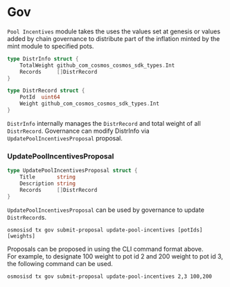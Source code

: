 <!--
order: 3
-->

# Gov

`Pool Incentives` module takes the uses the values set at genesis or values added by chain governance to distribute part of the inflation minted by the mint module to specified pots.

```go
type DistrInfo struct {
	TotalWeight github_com_cosmos_cosmos_sdk_types.Int 
	Records     []DistrRecord                          
}

type DistrRecord struct {
	PotId  uint64                                 
	Weight github_com_cosmos_cosmos_sdk_types.Int 
}
```
`DistrInfo` internally manages the `DistrRecord` and total weight of all `DistrRecord`. Governance can modify DistrInfo via `UpdatePoolIncentivesProposal` proposal.

### UpdatePoolIncentivesProposal
```go
type UpdatePoolIncentivesProposal struct {
	Title       string       
	Description string      
	Records     []DistrRecord 
}
```
`UpdatePoolIncentivesProposal` can be used by governance to update `DistrRecord`s.

```shell
osmosisd tx gov submit-proposal update-pool-incentives [potIds] [weights]
```
Proposals can be proposed in using the CLI command format above.  
For example, to designate 100 weight to pot id 2 and 200 weight to pot id 3, the following command can be used.

```shell
osmosisd tx gov submit-proposal update-pool-incentives 2,3 100,200
```
